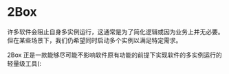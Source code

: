 # 2Box

许多软件会阻止自身多实例运行，这通常是为了简化逻辑或因为业务上并无必要。但在某些场景下，我们仍希望同时启动多个实例以满足特定需求。

2Box 正是一款能够尽可能不影响软件原有功能的前提下实现软件的多实例运行的轻量级工具(:

